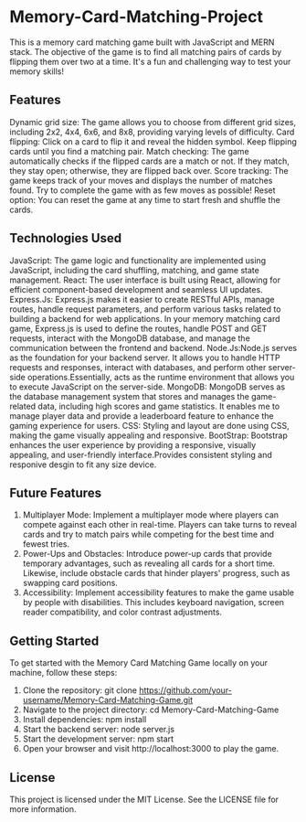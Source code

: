 # Memory-Card-Matching-Project

This is a memory card matching game built with JavaScript and MERN stack. The objective of the game is to find all matching pairs of cards by flipping them over two at a time. It's a fun and challenging way to test your memory skills!

## Features

Dynamic grid size: The game allows you to choose from different grid sizes, including 2x2, 4x4, 6x6, and 8x8, providing varying levels of difficulty.
Card flipping: Click on a card to flip it and reveal the hidden symbol. Keep flipping cards until you find a matching pair.
Match checking: The game automatically checks if the flipped cards are a match or not. If they match, they stay open; otherwise, they are flipped back over.
Score tracking: The game keeps track of your moves and displays the number of matches found. Try to complete the game with as few moves as possible!
Reset option: You can reset the game at any time to start fresh and shuffle the cards.

## Technologies Used

JavaScript: The game logic and functionality are implemented using JavaScript, including the card shuffling, matching, and game state management.
React: The user interface is built using React, allowing for efficient component-based development and seamless UI updates.
Express.Js: Express.js makes it easier to create RESTful APIs, manage routes, handle request parameters, and perform various tasks related to building a backend for web applications. In your memory matching card game, Express.js is used to define the routes, handle POST and GET requests, interact with the MongoDB database, and manage the communication between the frontend and backend.
Node.Js:Node.js serves as the foundation for your backend server. It allows you to handle HTTP requests and responses, interact with databases, and perform other server-side operations.Essentially, acts as the runtime environment that allows you to execute JavaScript on the server-side.
MongoDB: MongoDB serves as the database management system that stores and manages the game-related data, including high scores and game statistics. It enables me to manage player data and provide a leaderboard feature to enhance the gaming experience for users.
CSS: Styling and layout are done using CSS, making the game visually appealing and responsive.
BootStrap: Bootstrap enhances the user experience by providing a responsive, visually appealing, and user-friendly interface.Provides consistent styling and responive desgin to fit any size device. 

## Future Features

1. Multiplayer Mode: Implement a multiplayer mode where players can compete against each other in real-time. Players can take turns to reveal cards and try to match pairs while competing for the best time and fewest tries.
2. Power-Ups and Obstacles: Introduce power-up cards that provide temporary advantages, such as revealing all cards for a short time. Likewise, include obstacle cards that hinder players' progress, such as swapping card positions.
3. Accessibility: Implement accessibility features to make the game usable by people with disabilities. This includes keyboard navigation, screen reader compatibility, and color contrast adjustments.

## Getting Started

To get started with the Memory Card Matching Game locally on your machine, follow these steps:

1. Clone the repository: git clone https://github.com/your-username/Memory-Card-Matching-Game.git
2. Navigate to the project directory: cd Memory-Card-Matching-Game
3. Install dependencies: npm install
4. Start the backend server: node server.js
5. Start the development server: npm start
6. Open your browser and visit http://localhost:3000 to play the game.

## License

This project is licensed under the MIT License. See the LICENSE file for more information.
